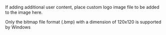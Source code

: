 If adding additional user content, place custom logo image file to be added to the image here.

Only the bitmap file format (.bmp) with a dimension of 120x120 is supported by Windows
